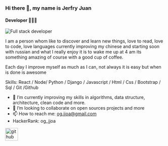 ### Hi there 👋, my name is Jerfry Juan
#### Developer 👨🏽‍💻

![Full stack developer ](https://github.com/hebertdev1/hebertdev1/blob/master/javascript.gif) 

I am a person whom like to discover and learn new things, love to read, love to code, love languages currently improving my chinese and starting soon with russian and what I really enjoy it is to wake me up at 4 am its something amazing of course with a good cup of coffee.

Each day I improve myself as much as I can, not always it is easy but when is done is awesome

Skills: React / Node/ Python / Django / Javascript / Html / Css / Bootstrap / Sql / Git /Github

- 🌱 I’m currently improving my skills in algorithms, data structure, architecture, clean code and more.
- 👯 I’m looking to collaborate on open sources projects and more 
- 📫 How to reach me: og.jjoa@gmail.com 
- HackerRank: og_jjoa


[<img src='https://cdn.jsdelivr.net/npm/simple-icons@3.0.1/icons/github.svg' alt='github' height='40'>](https://github.com/JuanJefry23)  

